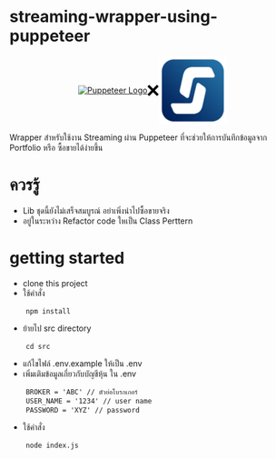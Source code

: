# streaming-wrapper-using-puppeteer

<p style="display:flex; justify-content:center; align-items:center;" align="center">
  <a href="https://pptr.dev/" target="blank"><img src="https://user-images.githubusercontent.com/10379601/29446482-04f7036a-841f-11e7-9872-91d1fc2ea683.png" width="120" alt="Puppeteer Logo" /></a>
  <img src="./img/x.png" width="20" alt="x" />
  <img src="./img/streaming.png" width="120" alt="Streaming Logo" />
</p>

Wrapper สำหรับใช้งาน Streaming ผ่าน Puppeteer ที่จะช่วยให้การบันทึกข้อมูลจาก Portfolio หรือ ซื้อขายได้ง่ายขึ้น

# ควรรู้
- Lib ชุดนี้ยังไม่เสร็จสมบูรณ์ อย่าเพิ่งนำไปซื้อขายจริง
- อยู่ในระหว่าง Refactor code ใหเป็น Class Perttern
# getting started

- clone this project
- ใช้คำสั่ง

```
    npm install
```

- ย้ายไป src directory
```
    cd src
```
- แก้ไขไฟล์ .env.example ให้เป็น .env
- เพิ่มเติมข้อมูลเกี่ยวกับบัญชีหุ้น ใน .env

```
    BROKER = 'ABC' // ตัวย่อโบรกเกอร์
    USER_NAME = '1234' // user name
    PASSWORD = 'XYZ' // password
```

- ใช้คำสั่ง

```
    node index.js
```
